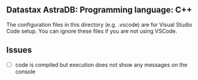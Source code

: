 Datastax AstraDB:
Programming language: C++
--------------------------

The configuration files in this directory (e.g. .vscode) are for Visual Studio Code setup. You can ignore these files if you are not using VSCode.

## Issues
- [ ] code is compiled but execution does not show any messages on the console